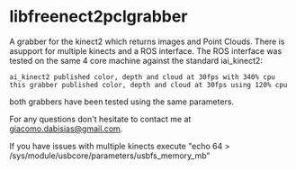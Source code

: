libfreenect2pclgrabber
======================

A grabber for the kinect2 which returns images and Point Clouds. 
There is asupport for multiple kinects and a ROS interface.
The ROS interface was tested on the same 4 core machine against the standard iai_kinect2:

	ai_kinect2 published color, depth and cloud at 30fps with 340% cpu
	this grabber published color, depth and cloud at 30fps using 120% cpu

both grabbers have been tested using the same parameters.

For any questions don't hesitate to contact me at giacomo.dabisias@gmail.com.

If you have issues with multiple kinects execute "echo 64 > /sys/module/usbcore/parameters/usbfs_memory_mb"

